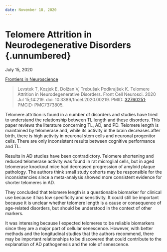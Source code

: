 ```yaml
---
date: November 18, 2020
---
```


# Telomere Attrition in Neurodegenerative Disorders {.unnumbered}

July 15, 2020

[Frontiers in Neuroscience](https://www.frontiersin.org/articles/10.3389/fncel.2020.00219/full)

> Levstek T, Kozjek E, Dolžan V, Trebušak Podkrajšek K. Telomere Attrition in
> Neurodegenerative Disorders. Front Cell Neurosci. 2020 Jul 15;14:219. doi:
> 10.3389/fncel.2020.00219. PMID:
> [32760251](https://pubmed.ncbi.nlm.nih.gov/32760251); PMCID: PMC7373805.

Telomere attrition is found in a number of disorders and studies have tried to
understand the relationship between TL length and these disorders. This paper
reviews the literature concerning TL, AD, and PD. Telomere length is maintained
by telomerase and, while its activity in the brain decreases after birth, there
is high activity in neuronal stem cells and neuronal progenitor cells. There are
only inconsistent results between cognitive performance and TL.

Results in AD studies have been contradictory. Telomere shortening and reduced
telomerase activity was found in rat microglial cells, but in aged telomerase
knockout mice had decreased progression of amyloid plaque pathology. The authors
think small study cohorts may be responsible for the inconsistencies since a
meta-analysis showed more consistent evidence for shorter telomeres in AD.

They concluded that telomere length is a questionable biomarker for clinical
use because it has low specificity and sensitivity. It could still be important
because it is unclear whether telomere length is a cause or consequence of
age-related disorders, but should be understood in the context of other markers.

It was interesing because I expected telomeres to be reliable biomarkers since
they are a major part of cellular senescence. However, with better methods and
the longitudinal studies that the authors recommend, there may be important
relationships to be discovered that could contribute to the explanation of AD
pathogenesis and the role of senescence.
